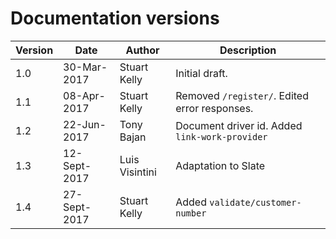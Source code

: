# Documentation versions

Version | Date | Author | Description
------- | ---- | ------ | -----------
1.0 | 30-Mar-2017 | Stuart Kelly | Initial draft.
1.1 | 08-Apr-2017 | Stuart Kelly | Removed ``/register/``. Edited error responses.
1.2 | 22-Jun-2017 | Tony Bajan |  Document driver id. Added ``link-work-provider``
1.3 | 12-Sept-2017 | Luis Visintini | Adaptation to Slate
1.4 | 27-Sept-2017 | Stuart Kelly | Added ``validate/customer-number``
